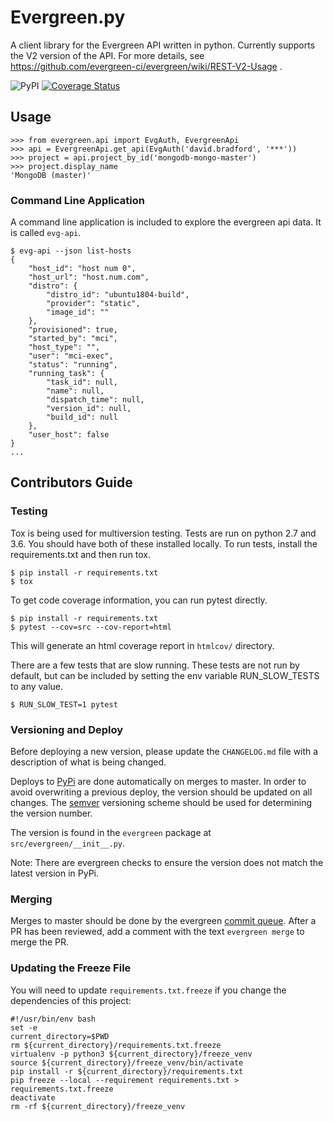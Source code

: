 # Evergreen.py

A client library for the Evergreen API written in python. Currently supports the V2 version of
the API. For more details, see https://github.com/evergreen-ci/evergreen/wiki/REST-V2-Usage .

![PyPI](https://img.shields.io/pypi/v/evergreen.py.svg) [![Coverage Status](https://coveralls.io/repos/github/evergreen-ci/evergreen.py/badge.svg?branch=master)](https://coveralls.io/github/evergreen-ci/evergreen.py?branch=master)

## Usage

```
>>> from evergreen.api import EvgAuth, EvergreenApi
>>> api = EvergreenApi.get_api(EvgAuth('david.bradford', '***'))
>>> project = api.project_by_id('mongodb-mongo-master')
>>> project.display_name
'MongoDB (master)'
```

### Command Line Application

A command line application is included to explore the evergreen api data. It is called `evg-api`.

```
$ evg-api --json list-hosts
{
    "host_id": "host num 0",
    "host_url": "host.num.com",
    "distro": {
        "distro_id": "ubuntu1804-build",
        "provider": "static",
        "image_id": ""
    },
    "provisioned": true,
    "started_by": "mci",
    "host_type": "",
    "user": "mci-exec",
    "status": "running",
    "running_task": {
        "task_id": null,
        "name": null,
        "dispatch_time": null,
        "version_id": null,
        "build_id": null
    },
    "user_host": false
}
...
```


## Contributors Guide

### Testing

Tox is being used for multiversion testing. Tests are run on python 2.7 and 3.6. You should have
both of these installed locally. To run tests, install the requirements.txt and then run tox.
    
```
$ pip install -r requirements.txt
$ tox
```

To get code coverage information, you can run pytest directly.

```
$ pip install -r requirements.txt
$ pytest --cov=src --cov-report=html
```

This will generate an html coverage report in `htmlcov/` directory.

There are a few tests that are slow running. These tests are not run by default, but can be included
by setting the env variable RUN_SLOW_TESTS to any value.

```
$ RUN_SLOW_TEST=1 pytest
```

### Versioning and Deploy

Before deploying a new version, please update the `CHANGELOG.md` file with a description of what
is being changed.

Deploys to [PyPi](https://pypi.org/project/evergreen.py/) are done automatically on merges to master. 
In order to avoid overwriting a previous deploy, the version should be updated on all changes. The
[semver](https://semver.org/) versioning scheme should be used for determining the version number. 

The version is found in the `evergreen` package at `src/evergreen/__init__.py`.

Note: There are evergreen checks to ensure the version does not match the latest version in 
PyPi.

### Merging

Merges to master should be done by the evergreen [commit queue](https://github.com/evergreen-ci/evergreen/wiki/Commit-Queue#pr).
After a PR has been reviewed, add a comment with the text `evergreen merge` to merge the PR.

### Updating the Freeze File

You will need to update `requirements.txt.freeze` if you change the dependencies of this project:
```
#!/usr/bin/env bash
set -e
current_directory=$PWD
rm ${current_directory}/requirements.txt.freeze
virtualenv -p python3 ${current_directory}/freeze_venv
source ${current_directory}/freeze_venv/bin/activate
pip install -r ${current_directory}/requirements.txt
pip freeze --local --requirement requirements.txt > requirements.txt.freeze
deactivate
rm -rf ${current_directory}/freeze_venv
```
